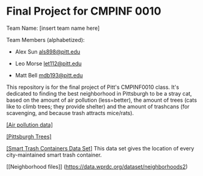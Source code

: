 # Final Project for CMPINF 0010
Team Name: [insert team name here]

Team Members (alphabetized):

- Alex Sun als898@pitt.edu

- Leo Morse let112@pitt.edu

- Matt Bell mdb193@pitt.edu

This repository is for the final project of Pitt's CMPINF0010 class. It's dedicated to finding the best neighborhood in Pittsburgh to be a stray cat, based on the amount of air pollution (less=better), the amount of trees (cats like to climb trees; they provide shelter) and the amount of trashcans (for scavenging, and because trash attracts mice/rats).

[[Air pollution data]](https://data.wprdc.org/dataset/toxic-release-inventory/resource/2750b8c8-246b-430f-b1e0-1aa96e00b013)

[[Pittsburgh Trees]](https://data.wprdc.org/dataset/city-trees/resource/1515a93c-73e3-4425-9b35-1cd11b2196da)

[[Smart Trash Containers Data Set]](https://data.wprdc.org/dataset/smart-trash-containers)
This data set gives the location of every city-maintained smart trash container.

[[Neighborhood files]] (https://data.wprdc.org/dataset/neighborhoods2)
